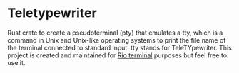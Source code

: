 # Teletypewriter

Rust crate to create a pseudoterminal (pty) that emulates a tty, which is a command in Unix and Unix-like operating systems to print the file name of the terminal connected to standard input. tty stands for TeleTYpewriter. This project is created and maintained for [Rio terminal](https://github.com/raphamorim/rio) purposes but feel free to use it.

